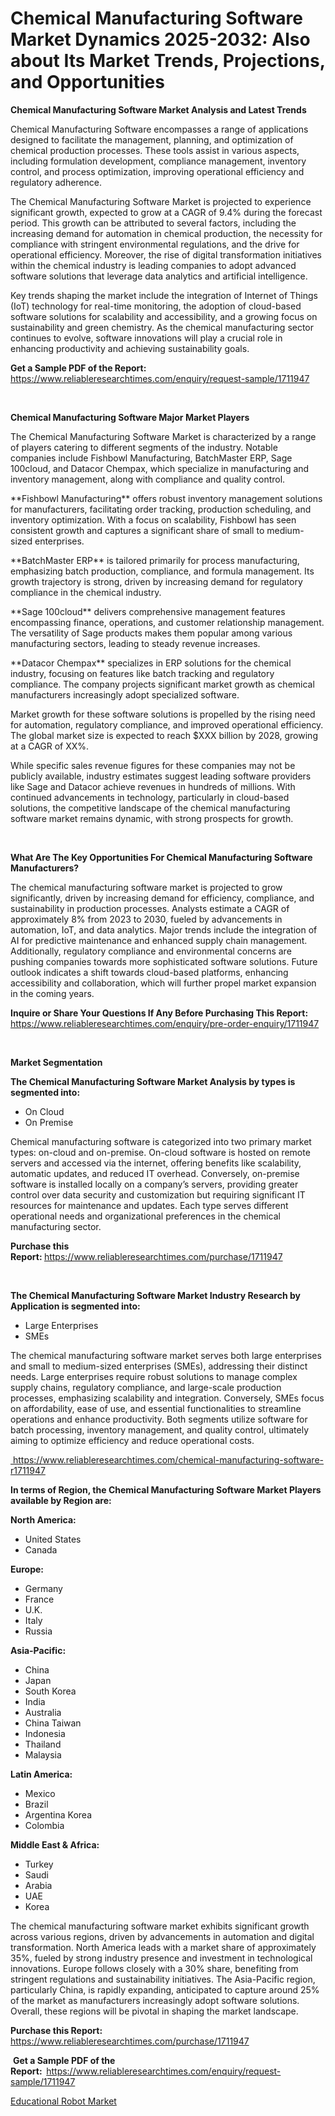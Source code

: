 <p><h1>Chemical Manufacturing Software Market Dynamics 2025-2032: Also about Its Market Trends, Projections, and Opportunities</h1></p><p><strong>Chemical Manufacturing Software Market Analysis and Latest Trends</strong></p>
<p><p>Chemical Manufacturing Software encompasses a range of applications designed to facilitate the management, planning, and optimization of chemical production processes. These tools assist in various aspects, including formulation development, compliance management, inventory control, and process optimization, improving operational efficiency and regulatory adherence.</p><p>The Chemical Manufacturing Software Market is projected to experience significant growth, expected to grow at a CAGR of 9.4% during the forecast period. This growth can be attributed to several factors, including the increasing demand for automation in chemical production, the necessity for compliance with stringent environmental regulations, and the drive for operational efficiency. Moreover, the rise of digital transformation initiatives within the chemical industry is leading companies to adopt advanced software solutions that leverage data analytics and artificial intelligence. </p><p>Key trends shaping the market include the integration of Internet of Things (IoT) technology for real-time monitoring, the adoption of cloud-based software solutions for scalability and accessibility, and a growing focus on sustainability and green chemistry. As the chemical manufacturing sector continues to evolve, software innovations will play a crucial role in enhancing productivity and achieving sustainability goals.</p></p>
<p><strong>Get a Sample PDF of the Report:&nbsp;</strong> <a href="https://www.reliableresearchtimes.com/enquiry/request-sample/1711947?utm_campaign=2275&utm_medium=2&utm_source=Github&utm_content=ia&utm_term=27032025&utm_id=chemical-manufacturing-software">https://www.reliableresearchtimes.com/enquiry/request-sample/1711947</a></p>
<p>&nbsp;</p>
<p><strong>Chemical Manufacturing Software Major Market Players</strong></p>
<p><p>The Chemical Manufacturing Software Market is characterized by a range of players catering to different segments of the industry. Notable companies include Fishbowl Manufacturing, BatchMaster ERP, Sage 100cloud, and Datacor Chempax, which specialize in manufacturing and inventory management, along with compliance and quality control.</p><p>**Fishbowl Manufacturing** offers robust inventory management solutions for manufacturers, facilitating order tracking, production scheduling, and inventory optimization. With a focus on scalability, Fishbowl has seen consistent growth and captures a significant share of small to medium-sized enterprises.</p><p>**BatchMaster ERP** is tailored primarily for process manufacturing, emphasizing batch production, compliance, and formula management. Its growth trajectory is strong, driven by increasing demand for regulatory compliance in the chemical industry.</p><p>**Sage 100cloud** delivers comprehensive management features encompassing finance, operations, and customer relationship management. The versatility of Sage products makes them popular among various manufacturing sectors, leading to steady revenue increases. </p><p>**Datacor Chempax** specializes in ERP solutions for the chemical industry, focusing on features like batch tracking and regulatory compliance. The company projects significant market growth as chemical manufacturers increasingly adopt specialized software.</p><p>Market growth for these software solutions is propelled by the rising need for automation, regulatory compliance, and improved operational efficiency. The global market size is expected to reach $XXX billion by 2028, growing at a CAGR of XX%.</p><p>While specific sales revenue figures for these companies may not be publicly available, industry estimates suggest leading software providers like Sage and Datacor achieve revenues in hundreds of millions. With continued advancements in technology, particularly in cloud-based solutions, the competitive landscape of the chemical manufacturing software market remains dynamic, with strong prospects for growth.</p></p>
<p>&nbsp;</p>
<p><strong>What Are The Key Opportunities For Chemical Manufacturing Software Manufacturers?</strong></p>
<p><p>The chemical manufacturing software market is projected to grow significantly, driven by increasing demand for efficiency, compliance, and sustainability in production processes. Analysts estimate a CAGR of approximately 8% from 2023 to 2030, fueled by advancements in automation, IoT, and data analytics. Major trends include the integration of AI for predictive maintenance and enhanced supply chain management. Additionally, regulatory compliance and environmental concerns are pushing companies towards more sophisticated software solutions. Future outlook indicates a shift towards cloud-based platforms, enhancing accessibility and collaboration, which will further propel market expansion in the coming years.</p></p>
<p><strong>Inquire or Share Your Questions If Any Before Purchasing This Report:</strong> <a href="https://www.reliableresearchtimes.com/enquiry/pre-order-enquiry/1711947?utm_campaign=2275&utm_medium=2&utm_source=Github&utm_content=ia&utm_term=27032025&utm_id=chemical-manufacturing-software">https://www.reliableresearchtimes.com/enquiry/pre-order-enquiry/1711947</a></p>
<p>&nbsp;</p>
<p><strong>Market Segmentation</strong></p>
<p><strong>The Chemical Manufacturing Software Market Analysis by types is segmented into:</strong></p>
<p><ul><li>On Cloud</li><li>On Premise</li></ul></p>
<p><p>Chemical manufacturing software is categorized into two primary market types: on-cloud and on-premise. On-cloud software is hosted on remote servers and accessed via the internet, offering benefits like scalability, automatic updates, and reduced IT overhead. Conversely, on-premise software is installed locally on a company’s servers, providing greater control over data security and customization but requiring significant IT resources for maintenance and updates. Each type serves different operational needs and organizational preferences in the chemical manufacturing sector.</p></p>
<p><strong>Purchase this Report:&nbsp;</strong><a href="https://www.reliableresearchtimes.com/purchase/1711947?utm_campaign=2275&utm_medium=2&utm_source=Github&utm_content=ia&utm_term=27032025&utm_id=chemical-manufacturing-software">https://www.reliableresearchtimes.com/purchase/1711947</a></p>
<p>&nbsp;</p>
<p><strong>The Chemical Manufacturing Software Market Industry Research by Application is segmented into:</strong></p>
<p><ul><li>Large Enterprises</li><li>SMEs</li></ul></p>
<p><p>The chemical manufacturing software market serves both large enterprises and small to medium-sized enterprises (SMEs), addressing their distinct needs. Large enterprises require robust solutions to manage complex supply chains, regulatory compliance, and large-scale production processes, emphasizing scalability and integration. Conversely, SMEs focus on affordability, ease of use, and essential functionalities to streamline operations and enhance productivity. Both segments utilize software for batch processing, inventory management, and quality control, ultimately aiming to optimize efficiency and reduce operational costs.</p></p>
<p><a href="https://www.reliableresearchtimes.com/chemical-manufacturing-software-r1711947?utm_campaign=2275&utm_medium=2&utm_source=Github&utm_content=ia&utm_term=27032025&utm_id=chemical-manufacturing-software">&nbsp;https://www.reliableresearchtimes.com/chemical-manufacturing-software-r1711947</a></p>
<p><strong>In terms of Region, the Chemical Manufacturing Software Market Players available by Region are:</strong></p>
<p>
    <p> <strong> North America: </strong>
        <ul>
            <li>United States</li>
            <li>Canada</li>
        </ul>
        </p> 
    <p> <strong> Europe: </strong>
        <ul>
            <li>Germany</li>
            <li>France</li>
            <li>U.K.</li>
            <li>Italy</li>
            <li>Russia</li>
        </ul>
        </p> 
    <p> <strong> Asia-Pacific: </strong>
        <ul>
            <li>China</li>
            <li>Japan</li>
            <li>South Korea</li>
            <li>India</li>
            <li>Australia</li>
            <li>China Taiwan</li>
            <li>Indonesia</li>
            <li>Thailand</li>
            <li>Malaysia</li>
        </ul>
        </p> 
    <p> <strong> Latin America: </strong>
        <ul>
            <li>Mexico</li>
            <li>Brazil</li>
            <li>Argentina Korea</li>
            <li>Colombia</li>
        </ul>
        </p> 
    <p> <strong> Middle East & Africa: </strong>
        <ul>
            <li>Turkey</li>
            <li>Saudi</li>
            <li>Arabia</li>
            <li>UAE</li>
            <li>Korea</li>
        </ul>
    </p>
    </p>
<p><p>The chemical manufacturing software market exhibits significant growth across various regions, driven by advancements in automation and digital transformation. North America leads with a market share of approximately 35%, fueled by strong industry presence and investment in technological innovations. Europe follows closely with a 30% share, benefiting from stringent regulations and sustainability initiatives. The Asia-Pacific region, particularly China, is rapidly expanding, anticipated to capture around 25% of the market as manufacturers increasingly adopt software solutions. Overall, these regions will be pivotal in shaping the market landscape.</p></p>
<p><strong>Purchase this Report: </strong><a href="https://www.reliableresearchtimes.com/purchase/1711947?utm_campaign=2275&utm_medium=2&utm_source=Github&utm_content=ia&utm_term=27032025&utm_id=chemical-manufacturing-software">https://www.reliableresearchtimes.com/purchase/1711947</a></p>
<p>&nbsp;<strong>Get a Sample PDF of the Report:&nbsp;&nbsp;</strong><a href="https://www.reliableresearchtimes.com/enquiry/request-sample/1711947?utm_campaign=2275&utm_medium=2&utm_source=Github&utm_content=ia&utm_term=27032025&utm_id=chemical-manufacturing-software">https://www.reliableresearchtimes.com/enquiry/request-sample/1711947</a></p>
<p><strong></strong></p>
<p><p><a href="https://github.com/DianaWilson796/Market-Research-Report-List-2/blob/main/educational-robot-market.md?utm_campaign=2275&utm_medium=2&utm_source=Github&utm_content=ia&utm_term=27032025&utm_id=chemical-manufacturing-software">Educational Robot Market</a></p></p>